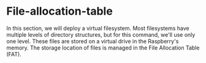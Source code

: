 # File-allocation-table
In this section, we will deploy a virtual filesystem. Most filesystems have multiple levels of directory structures, but for this command, we'll use only one level. These files are stored on a virtual drive in the Raspberry's memory. The storage location of files is managed in the File Allocation Table (FAT).

